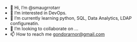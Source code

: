 - 👋 Hi, I’m @smaugrrotarr
- 👀 I’m interested in DevOps.
- 🌱 I’m currently learning python, SQL, Data Analytics, LDAP configureatin.
- 💞️ I’m looking to collaborate on ...
- 📫 How to reach me gondorarnor@gmail.com

<!---
smaugrrotarr/smaugrrotarr is a ✨ special ✨ repository because its `README.md` (this file) appears on your GitHub profile.
You can click the Preview link to take a look at your changes.
--->
